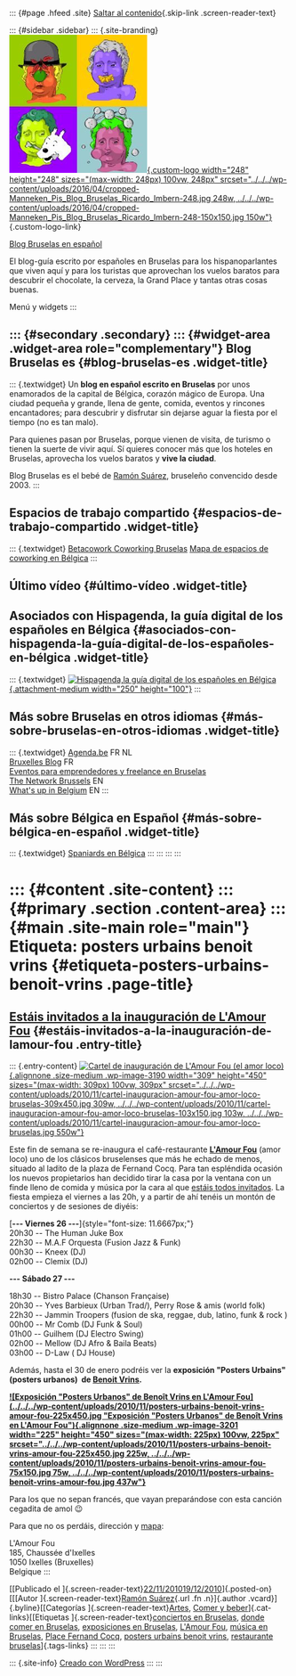 ::: {#page .hfeed .site}
[Saltar al contenido](index.html#content){.skip-link
.screen-reader-text}

::: {#sidebar .sidebar}
::: {.site-branding}
[![](../../../wp-content/uploads/2016/04/cropped-Manneken_Pis_Blog_Bruselas_Ricardo_Imbern-248.jpg){.custom-logo
width="248" height="248" sizes="(max-width: 248px) 100vw, 248px"
srcset="../../../wp-content/uploads/2016/04/cropped-Manneken_Pis_Blog_Bruselas_Ricardo_Imbern-248.jpg 248w, ../../../wp-content/uploads/2016/04/cropped-Manneken_Pis_Blog_Bruselas_Ricardo_Imbern-248-150x150.jpg 150w"}](../../../index.html){.custom-logo-link}

[Blog Bruselas en español](../../../index.html)

El blog-guía escrito por españoles en Bruselas para los hispanoparlantes
que viven aquí y para los turistas que aprovechan los vuelos baratos
para descubrir el chocolate, la cerveza, la Grand Place y tantas otras
cosas buenas.

Menú y widgets
:::

::: {#secondary .secondary}
::: {#widget-area .widget-area role="complementary"}
Blog Bruselas es {#blog-bruselas-es .widget-title}
----------------

::: {.textwidget}
Un **blog en español escrito en Bruselas** por unos enamorados de la
capital de Bélgica, corazón mágico de Europa. Una ciudad pequeña y
grande, llena de gente, comida, eventos y rincones encantadores; para
descubrir y disfrutar sin dejarse aguar la fiesta por el tiempo (no es
tan malo).

Para quienes pasan por Bruselas, porque vienen de visita, de turismo o
tienen la suerte de vivir aquí. Sí quieres conocer más que los hoteles
en Bruselas, aprovecha los vuelos baratos y **vive la ciudad**.

Blog Bruselas es el bebé de [Ramón Suárez](http://www.ramonsuarez.com),
bruseleño convencido desde 2003.
:::

Espacios de trabajo compartido {#espacios-de-trabajo-compartido .widget-title}
------------------------------

::: {.textwidget}
[Betacowork Coworking Bruselas](http://www.betacowork.com) [Mapa de
espacios de coworking en Bélgica](http://coworkingbelgium.com)
:::

Último vídeo {#último-vídeo .widget-title}
------------

Asociados con Hispagenda, la guía digital de los españoles en Bélgica {#asociados-con-hispagenda-la-guía-digital-de-los-españoles-en-bélgica .widget-title}
---------------------------------------------------------------------

::: {.textwidget}
[![Hispagenda,la guía digital de los españoles en
Bélgica](../../../wp-content/uploads/2010/04/Hispagenda-250px.gif "Hispagenda, la guía digital de los españoles en Bélgica"){.attachment-medium
width="250" height="100"}](http://www.hispagenda.com)
:::

Más sobre Bruselas en otros idiomas {#más-sobre-bruselas-en-otros-idiomas .widget-title}
-----------------------------------

::: {.textwidget}
[Agenda.be](http://www.agenda.be) FR NL\
[Bruxelles Blog](http://www.bxlblog.be/) FR\
[Eventos para emprendedores y freelance en
Bruselas](http://www.betacowork.com/events/)\
[The Network
Brussels](http://groups.yahoo.com/group/TheNetworkBrussels/) EN\
[What\'s up in Belgium](http://www.whatsupin.be/) EN
:::

Más sobre Bélgica en Español {#más-sobre-bélgica-en-español .widget-title}
----------------------------

::: {.textwidget}
[Spaniards en Bélgica](http://www.spaniards.es/paises/belgica)
:::
:::
:::
:::

::: {#content .site-content}
::: {#primary .section .content-area}
::: {#main .site-main role="main"}
Etiqueta: posters urbains benoit vrins {#etiqueta-posters-urbains-benoit-vrins .page-title}
======================================

[Estáis invitados a la inauguración de L'Amour Fou](../../../index.html?p=3188) {#estáis-invitados-a-la-inauguración-de-lamour-fou .entry-title}
-------------------------------------------------------------------------------

::: {.entry-content}
[![Cartel de inauguración de L\'Amour Fou (el amor
loco)](../../../wp-content/uploads/2010/11/cartel-inauguracion-amour-fou-amor-loco-bruselas-309x450.jpg "Cartel de inauguración de L'Amour Fou (el amor loco)"){.alignnone
.size-medium .wp-image-3190 width="309" height="450"
sizes="(max-width: 309px) 100vw, 309px"
srcset="../../../wp-content/uploads/2010/11/cartel-inauguracion-amour-fou-amor-loco-bruselas-309x450.jpg 309w, ../../../wp-content/uploads/2010/11/cartel-inauguracion-amour-fou-amor-loco-bruselas-103x150.jpg 103w, ../../../wp-content/uploads/2010/11/cartel-inauguracion-amour-fou-amor-loco-bruselas.jpg 550w"}](../../../wp-content/uploads/2010/11/cartel-inauguracion-amour-fou-amor-loco-bruselas.jpg)

Este fin de semana se re-inaugura el café-restaurante [**L'Amour
Fou**](http://www.lamourfou.be/ "L'Amour Fou, un buen café restaurante de Bruselas")
(amor loco) uno de los clásicos bruselenses que más he echado de menos,
situado al ladito de la plaza de Fernand Cocq. Para tan espléndida
ocasión los nuevos propietarios han decidido tirar la casa por la
ventana con un finde lleno de comida y música por la cara al que [estáis
todos
invitados](http://www.facebook.com/event.php?eid=112936062096580 "Invitación para la inauguración de L'Amour Fou").
La fiesta empieza el viernes a las 20h, y a partir de ahí tenéis un
montón de conciertos y de sesiones de diyéis:

[**--- Viernes 26 ---**]{style="font-size: 11.6667px;"}\
20h30 -- The Human Juke Box\
22h30 -- M.A.F Orquesta (Fusion Jazz & Funk)\
00h30 -- Kneex (DJ)\
02h00 -- Clemix (DJ)

**--- Sábado 27 ---**

18h30 -- Bistro Palace (Chanson Française)\
20h30 -- Yves Barbieux (Urban Trad/), Perry Rose & amis (world folk)\
22h30 -- Jammin Troopers (fusion de ska, reggae, dub, latino, funk &
rock )\
00h00 -- Mr Comb (DJ Funk & Soul)\
01h00 -- Guilhem (DJ Electro Swing)\
02h00 -- Mellow (DJ Afro & Baila Beats)\
03h00 -- D-Law ( DJ House)

Además, hasta el 30 de enero podréis ver la **exposición "Posters
Urbains" (posters urbanos)  de [Benoit
Vrins](http://www.exibit.be/ "Benoit Vrins, grafista de Bruselas").**

**[![Exposición \"Posters Urbanos\" de Benoît Vrins en L\'Amour
Fou](../../../wp-content/uploads/2010/11/posters-urbains-benoit-vrins-amour-fou-225x450.jpg "Exposición "Posters Urbanos" de Benoît Vrins en L'Amour Fou"){.alignnone
.size-medium .wp-image-3201 width="225" height="450"
sizes="(max-width: 225px) 100vw, 225px"
srcset="../../../wp-content/uploads/2010/11/posters-urbains-benoit-vrins-amour-fou-225x450.jpg 225w, ../../../wp-content/uploads/2010/11/posters-urbains-benoit-vrins-amour-fou-75x150.jpg 75w, ../../../wp-content/uploads/2010/11/posters-urbains-benoit-vrins-amour-fou.jpg 437w"}](../../../wp-content/uploads/2010/11/posters-urbains-benoit-vrins-amour-fou.jpg)**

Para los que no sepan francés, que vayan preparándose con esta canción
cegadita de amol 😉

Para que no os perdáis, dirección y
[mapa](http://maps.google.com/maps?f=q&source=s_q&hl=en&geocode=&q=l'Amour+Fou,+Ixelles,+Belgique&sll=50.8503,4.35171&sspn=0.30736,0.76973&ie=UTF8&hq=l'Amour+Fou,&hnear=Ixelles,+Bruxelles,+Belgium&z=15&iwloc=A "L'Amour Fou en el mapa de Bruselas, para llegar sin problemas"):

L'Amour Fou\
185, Chaussée d'Ixelles\
1050 Ixelles (Bruxelles)\
Belgique
:::

[[Publicado el
]{.screen-reader-text}[22/11/201019/12/2010](../../../index.html?p=3188)]{.posted-on}[[[Autor
]{.screen-reader-text}[Ramón
Suárez](../../2010/04/30/index.html?author=2){.url .fn .n}]{.author
.vcard}]{.byline}[[Categorías
]{.screen-reader-text}[Artes](../../category/artes/index.html), [Comer y
beber](../../category/comer-y-beber/index.html)]{.cat-links}[[Etiquetas
]{.screen-reader-text}[conciertos en
Bruselas](../conciertos-en-bruselas/index.html), [donde comer en
Bruselas](../donde-comer-en-bruselas/index.html), [exposiciones en
Bruselas](../exposiciones-en-bruselas/index.html), [L\'Amour
Fou](../lamour-fou/index.html), [música en
Bruselas](../musica-en-bruselas/index.html), [Place Fernand
Cocq](../place-fernand-cocq/index.html), [posters urbains benoit
vrins](index.html), [restaurante
bruselas](../restaurante-bruselas/index.html)]{.tags-links}
:::
:::
:::

::: {.site-info}
[Creado con WordPress](https://es.wordpress.org/)
:::
:::
